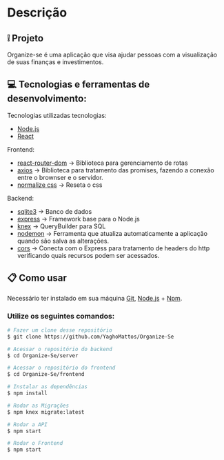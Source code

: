 # Descrição

## ❕ Projeto

Organize-se é uma aplicação que visa ajudar pessoas com a visualização de suas finanças e investimentos.

## 💻 Tecnologias e ferramentas de desenvolvimento:

Tecnologias utilizadas tecnologias:
- [Node.js](https://nodejs.org/en/) 
- [React](https://reactjs.org)

Frontend:
- [react-router-dom](https://reactrouter.com/) -> Biblioteca para gerenciamento de rotas
- [axios](https://github.com/axios/axios) -> Biblioteca para tratamento das promises, fazendo a conexão entre o brownser e o servidor.
- [normalize css](https://github.com/necolas/normalize.css/) -> Reseta o css

Backend:
- [sqlite3](https://www.sqlite.org/index.html) -> Banco de dados
- [express](https://expressjs.com/) -> Framework base para o Node.js
- [knex](http://knexjs.org/) -> QueryBuilder para SQL 
- [nodemon](https://nodemon.io/) -> Ferramenta que atualiza automaticamente a aplicação quando são salva as alterações.
- [cors](https://www.npmjs.com/package/cors) -> Conecta com o Express para tratamento de headers do http verificando quais recursos podem ser acessados.


## 📋 Como usar

Necessário ter instalado em sua máquina [Git](https://git-scm.com), [Node.js](https://nodejs.org/en/) + [Npm](https://www.npmjs.com/get-npm).

### Utilize os seguintes comandos:
```bash
# Fazer um clone desse repositório
$ git clone https://github.com/YaghoMattos/Organize-Se

# Acessar o repositório do backend
$ cd Organize-Se/server

# Acessar o repositório do frontend
$ cd Organize-Se/frontend

# Instalar as dependências
$ npm install

# Rodar as Migrações
$ npm knex migrate:latest 

# Rodar a API
$ npm start

# Rodar o Frontend
$ npm start
```